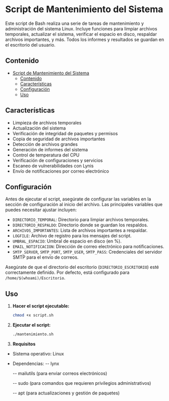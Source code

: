 # Script de Mantenimiento del Sistema

Este script de Bash realiza una serie de tareas de mantenimiento y administración del sistema Linux. Incluye funciones para limpiar archivos temporales, actualizar el sistema, verificar el espacio en disco, respaldar archivos importantes, y más. Todos los informes y resultados se guardan en el escritorio del usuario.

## Contenido

- [Script de Mantenimiento del Sistema](#script-de-mantenimiento-del-sistema)
  - [Contenido](#contenido)
  - [Características](#características)
  - [Configuración](#configuración)
  - [Uso](#uso)

## Características

- Limpieza de archivos temporales
- Actualización del sistema
- Verificación de integridad de paquetes y permisos
- Copia de seguridad de archivos importantes
- Detección de archivos grandes
- Generación de informes del sistema
- Control de temperatura del CPU
- Verificación de configuraciones y servicios
- Escaneo de vulnerabilidades con Lynis
- Envío de notificaciones por correo electrónico

## Configuración

Antes de ejecutar el script, asegúrate de configurar las variables en la sección de configuración al inicio del archivo. Las principales variables que puedes necesitar ajustar incluyen:

- `DIRECTORIO_TEMPORAL`: Directorio para limpiar archivos temporales.
- `DIRECTORIO_RESPALDO`: Directorio donde se guardan los respaldos.
- `ARCHIVOS_IMPORTANTES`: Lista de archivos importantes a respaldar.
- `LOGFILE`: Archivo de registro para los mensajes del script.
- `UMBRAL_ESPACIO`: Umbral de espacio en disco (en %).
- `EMAIL_NOTIFICACION`: Dirección de correo electrónico para notificaciones.
- `SMTP_SERVER`, `SMTP_PORT`, `SMTP_USER`, `SMTP_PASS`: Credenciales del servidor SMTP para el envío de correos.

Asegúrate de que el directorio del escritorio (`DIRECTORIO_ESCRITORIO`) esté correctamente definido. Por defecto, está configurado para `/home/$(whoami)/Escritorio`.

## Uso

1. **Hacer el script ejecutable:**

   ```bash
   chmod +x script.sh
   ```

2. **Ejecutar el script:**

   ```bash
   ./mantenimiento.sh
   ```

3. **Requisitos**

- Sistema operativo: Linux
- Dependencias:
    -- lynx
  
    -- mailutils (para enviar correos electrónicos)
  
    -- sudo (para comandos que requieren privilegios administrativos)
  
    -- apt (para actualizaciones y gestión de paquetes)
